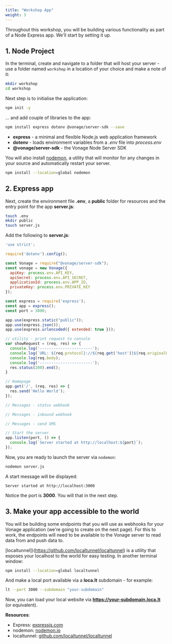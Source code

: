 ```yaml
---
title: "Workshop App"
weight: 3
---
```


Throughout this workshop, you will be building various functionality as part of a Node Express app. We'll start by setting it up.

## 1. Node Project

In the terminal, create and navigate to a folder that will host your server - use a folder named `workshop` in a location of your choice and make a note of it:

```sh
mkdir workshop
cd workshop
```

Next step is to initialise the application:

```sh
npm init -y
```

... and add couple of libraries to the app:

```sh
npm install express dotenv @vonage/server-sdk --save
```

- **express** - a minimal and flexible Node.js web application framework
- **dotenv** - loads environment variables from a *.env* file into *process.env*
- **@vonage/server-sdk** - the Vonage Node Server SDK

You will also install [nodemon](https://nodemon.io/), a utility that will monitor for any changes in your source and automatically restart your server.

```sh
npm install --location=global nodemon
```

## 2. Express app

Next, create the environment file **.env**, a **public** folder for resources and the entry point for the app **server.js**:

```sh
touch .env
mkdir public
touch server.js
```

Add the following to **server.js**:

```js
'use strict';

require('dotenv').config();

const Vonage = require("@vonage/server-sdk");
const vonage = new Vonage({
  apiKey: process.env.API_KEY,
  apiSecret: process.env.API_SECRET,
  applicationId: process.env.APP_ID,
  privateKey: process.env.PRIVATE_KEY
});

const express = require('express');
const app = express();
const port = 3000;

app.use(express.static("public"));
app.use(express.json());
app.use(express.urlencoded({ extended: true }));

// utility - print request to console
var showRequest = (req, res) => {
  console.log('-----------------------');
  console.log(`URL: ${req.protocol}://${req.get('host')}${req.originalUrl}`);
  console.log(req.body);
  console.log('-----------------------');
  res.status(200).end();
}

// Homepage
app.get('/', (req, res) => {
  res.send('Hello World');
});

// Messages - status webhook

// Messages - inbound webhook

// Messages - send SMS

// Start the server
app.listen(port, () => {
  console.log(`Server started at http://localhost:${port}`);
});

```

Now, you are ready to launch the server via `nodemon`:

```sh
nodemon server.js
```

A start message will be displayed:

```text
Server started at http://localhost:3000
```

Notice the port is **3000**. You will that in the next step.

## 3. Make your app accessible to the world

You will be building some endpoints that you will use as webhooks for your Vonage application (we're going to create on the next page). For this to work, the endpoints will need to be available to the Vonage server to read data from and push data to.

[localtunnel])(https://github.com/localtunnel/localtunnel) is a utility that exposes your localhost to the world for easy testing. In another terminal window:

```sh
npm install --location=global localtunnel
```

And make a local port available via a **loca.lt** subdomain - for example:

```sh
lt --port 3000 --subdomain "your-subdomain"
```

Now, you can load your local website via **https://your-subdomain.loca.lt** (or equivalent).

**Resources**:

- Express: [expressjs.com](https://expressjs.com/)
- nodemon: [nodemon.io](https://nodemon.io/)
- localtunnel: [github.com/localtunnel/localtunnel](https://github.com/localtunnel/localtunnel)
